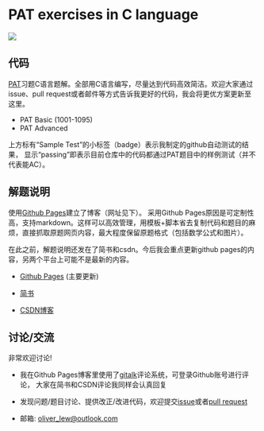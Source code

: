 # PAT exercises in C language

![](https://github.com/oliverlew/pat/workflows/Sample%20Test/badge.svg)

## 代码

[PAT](https://pintia.cn/problem-sets)习题C语言题解。全部用C语言编写，尽量达到代码高效简洁。欢迎大家通过issue、pull request或者邮件等方式告诉我更好的代码，我会将更优方案更新至这里。

* PAT Basic (1001-1095)
* PAT Advanced

上方标有“Sample Test”的小标签（badge）表示我制定的github自动测试的结果，
显示“passing”即表示目前仓库中的代码都通过PAT题目中的样例测试（并不代表能AC）。

## 解题说明

使用[Github Pages](https://pages.github.com)建立了博客（网址见下）。
采用Github Pages原因是可定制性高，支持markdown。这样可以高效管理，用模板+脚本省去复制代码和题目的麻烦，直接抓取原题网页内容，最大程度保留原题格式（包括数学公式和图片）。

在此之前，解题说明还发在了简书和csdn。今后我会重点更新github pages的内容，另两个平台上可能不是最新的内容。

- [Github Pages](https://oliverlew.github.io/PAT/) (主要更新)

- [简书](https://www.jianshu.com/u/6d7ea07c8f6e)

- [CSDN博客](https://blog.csdn.net/Oliver__Lew)

## 讨论/交流

非常欢迎讨论!

- 我在Github Pages博客里使用了[gitalk](https://github.com/gitalk/gitalk)评论系统，可登录Github账号进行评论，
  大家在简书和CSDN评论我同样会认真回复

- 发现问题/题目讨论、提供改正/改进代码，欢迎提交[issue](https://github.com/OliverLew/PAT/issues)或者[pull request](https://github.com/OliverLew/PAT/pulls)

- 邮箱: oliver_lew@outlook.com
